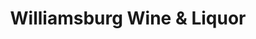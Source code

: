 ---
title: "Williamsburg Wine & Liquor"
url: /brooklyn/williamsburg-wine-und-liquor/
shop: Spirituosen
---